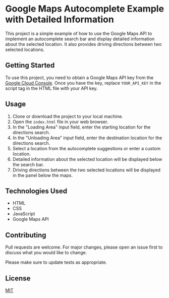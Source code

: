 # Google Maps Autocomplete Example with Detailed Information

This project is a simple example of how to use the Google Maps API to implement an autocomplete search bar and display detailed information about the selected location. It also provides driving directions between two selected locations.

## Getting Started

To use this project, you need to obtain a Google Maps API key from the [Google Cloud Console](https://console.cloud.google.com/). Once you have the key, replace `YOUR_API_KEY` in the script tag in the HTML file with your API key.

## Usage

1. Clone or download the project to your local machine.
2. Open the `index.html` file in your web browser.
3. In the "Loading Area" input field, enter the starting location for the directions search.
4. In the "Unloading Area" input field, enter the destination location for the directions search.
5. Select a location from the autocomplete suggestions or enter a custom location.
6. Detailed information about the selected location will be displayed below the search bar.
7. Driving directions between the two selected locations will be displayed in the panel below the maps.

## Technologies Used

- HTML
- CSS
- JavaScript
- Google Maps API

## Contributing

Pull requests are welcome. For major changes, please open an issue first to discuss what you would like to change.

Please make sure to update tests as appropriate.

## License

[MIT](https://choosealicense.com/licenses/mit/)
